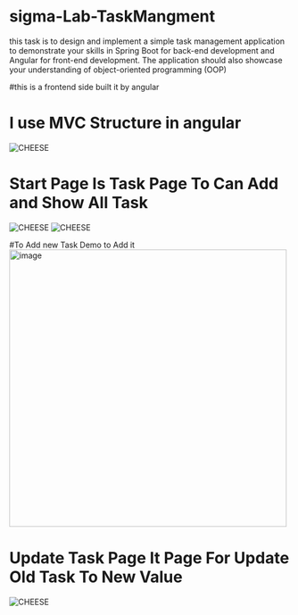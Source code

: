 # sigma-Lab-TaskMangment
this task is to design and implement a simple task management application to demonstrate your
skills in Spring Boot for back-end development and Angular for front-end development. The
application should also showcase your understanding of object-oriented programming (OOP)

#this is a frontend side built it by angular

# I use MVC Structure in angular
![CHEESE](https://github.com/najeebmosab/sigma-Lab-TaskMangment/assets/73877639/6a819ee1-54a5-4f5c-afe8-b56f27a68b92)

# Start Page Is Task Page To Can Add and Show All Task
![CHEESE](https://github.com/najeebmosab/sigma-Lab-TaskMangment/assets/73877639/918e674a-e08c-4cab-ac11-19178b8f8a91)
![CHEESE](https://github.com/najeebmosab/sigma-Lab-TaskMangment/assets/73877639/0f925e5a-5a08-4d60-bdaf-9416ad28eb65)

#To Add new Task
Demo to Add it 
<img width="497" alt="image" src="https://github.com/najeebmosab/sigma-Lab-TaskMangment/assets/73877639/aa9d20e1-867c-4f04-aac6-ecd3797d3243">


# Update Task Page It Page For Update Old Task To New Value
![CHEESE](https://github.com/najeebmosab/sigma-Lab-TaskMangment/assets/73877639/0611df09-ef67-469f-929d-7d12b38393ed)

